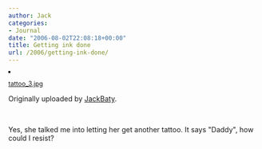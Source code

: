 ```yaml
---
author: Jack
categories:
- Journal
date: "2006-08-02T22:08:18+00:00"
title: Getting ink done
url: /2006/getting-ink-done/
---
```


[<img src="https://static.flickr.com/97/205387993_ae02b72fc6_m.jpg" alt="" style="border: solid 2px #000000;" />][1]



<span style="font-size: 0.9em; margin-top: 0px;"><a href="http://www.flickr.com/photos/jbaty/205387993/">tattoo_3.jpg</a></p> 

<p>
</p>

<p>
  Originally uploaded by <a href="http://www.flickr.com/people/jbaty/">JackBaty</a>.
</p>

<p>
  </span>
</p>

<p>
  <br clear="all" />
</p>

<p>
  Yes, she talked me into letting her get another tattoo. It says "Daddy", how could I resist?
</p>

 [1]: http://www.flickr.com/photos/jbaty/205387993/ "photo sharing"